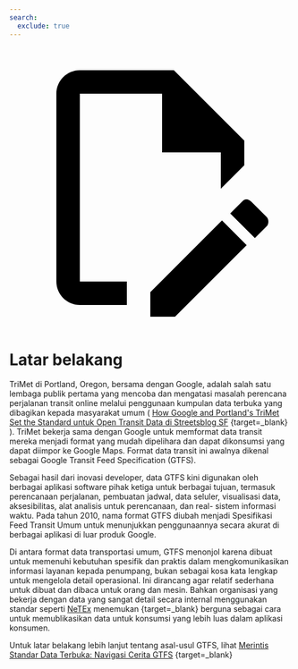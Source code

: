 ```yaml
---
search:
  exclude: true
---
```

<svg class="pencil" xmlns="http://www.w3.org/2000/svg" viewBox="0 0 24 24"><path d="M10 20H6V4h7v5h5v3.1l2-2V8l-6-6H6c-1.1 0-2 .9-2 2v16c0 1.1.9 2 2 2h4v-2m10.2-7c.1 0 .3.1.4.2l1.3 1.3c.2.2.2.6 0 .8l-1 1-2.1-2.1 1-1c.1-.1.2-.2.4-.2m0 3.9L14.1 23H12v-2.1l6.1-6.1 2.1 2.1Z"/></svg>

# Latar belakang

TriMet di Portland, Oregon, bersama dengan Google, adalah salah satu lembaga publik pertama yang mencoba dan mengatasi masalah perencana perjalanan transit online melalui penggunaan kumpulan data terbuka yang dibagikan kepada masyarakat umum ( [How Google and Portland's TriMet Set the Standard untuk Open Transit Data di Streetsblog SF](https://sf.streetsblog.org/2010/01/05/how-google-and-portlands-trimet-set-the-standard-for-open-transit-data/) {target=\_blank} ). TriMet bekerja sama dengan Google untuk memformat data transit mereka menjadi format yang mudah dipelihara dan dapat dikonsumsi yang dapat diimpor ke Google Maps. Format data transit ini awalnya dikenal sebagai Google Transit Feed Specification (GTFS).

Sebagai hasil dari inovasi developer, data GTFS kini digunakan oleh berbagai aplikasi software pihak ketiga untuk berbagai tujuan, termasuk perencanaan perjalanan, pembuatan jadwal, data seluler, visualisasi data, aksesibilitas, alat analisis untuk perencanaan, dan real- sistem informasi waktu. Pada tahun 2010, nama format GTFS diubah menjadi Spesifikasi Feed Transit Umum untuk menunjukkan penggunaannya secara akurat di berbagai aplikasi di luar produk Google.

Di antara format data transportasi umum, GTFS menonjol karena dibuat untuk memenuhi kebutuhan spesifik dan praktis dalam mengkomunikasikan informasi layanan kepada penumpang, bukan sebagai kosa kata lengkap untuk mengelola detail operasional. Ini dirancang agar relatif sederhana untuk dibuat dan dibaca untuk orang dan mesin. Bahkan organisasi yang bekerja dengan data yang sangat detail secara internal menggunakan standar seperti [NeTEx](https://netex-cen.eu/) menemukan {target=\_blank} berguna sebagai cara untuk memublikasikan data untuk konsumsi yang lebih luas dalam aplikasi konsumen.

Untuk latar belakang lebih lanjut tentang asal-usul GTFS, lihat [Merintis Standar Data Terbuka: Navigasi Cerita GTFS](https://beyondtransparency.org/chapters/part-2/pioneering-open-data-standards-the-gtfs-story/) {target=\_blank}
